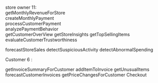 

store owner 11:
<br>
getMonthlyRevenueForStore
<br>
createMonthlyPayment
<br>
processCustomerPayment
<br>
analyzePaymentBehavior
<br>
getCustomerOverView
getStoreInsights
getTopSellingItems
evaluateCustomerTrustworthiness

forecastStoreSales
detectSuspiciousActivity
detectAbnormalSpending

Customer 6 :

getInvoiceSummaryForCustomer
addItemToInvoice
getUnusualItems
forecastCustomerInvoices
getPriceChangesForCustomer
Checkout
